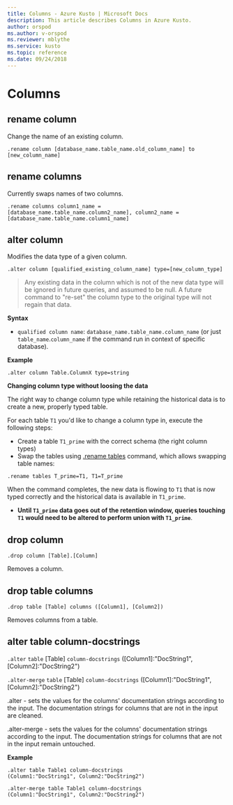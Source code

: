 ```yaml
---
title: Columns - Azure Kusto | Microsoft Docs
description: This article describes Columns in Azure Kusto.
author: orspod
ms.author: v-orspod
ms.reviewer: mblythe
ms.service: kusto
ms.topic: reference
ms.date: 09/24/2018
---
```

# Columns

## rename column

Change the name of an existing column.

```kusto
.rename column [database_name.table_name.old_column_name] to [new_column_name]
```

## rename columns

Currently swaps names of two columns.

```kusto
.rename columns column1_name = [database_name.table_name.column2_name], column2_name = [database_name.table_name.column1_name]

```

## alter column 

Modifies the data type of a given column. 

```kusto
.alter column [qualified_existing_column_name] type=[new_column_type]  
```

> Any existing data in the column which is not of the new data type will be ignored in future queries, and assumed to be null. A future command to "re-set" the column type to the original type will not regain that data. 
 
**Syntax** 
 
* `qualified column name`: `database_name.table_name.column_name` 
(or just `table_name`.`column_name` if the command run in context of specific database).
 
**Example** 

```kusto
.alter column Table.ColumnX type=string 
```

**Changing column type without loosing the data**

The right way to change column type while retaining the historical data is to create a new, properly typed table.

For each table `T1` you'd like to change a column type in, execute the following steps:
* Create a table `T1_prime` with the correct schema (the right column types)
* Swap the tables using [.rename tables](./tables.md#rename-tables) command, which allows swapping table names:

```kusto
.rename tables T_prime=T1, T1=T_prime
```

When the command completes, the new data is flowing to `T1` that is now typed correctly and the historical data is available in `T1_prime`.
* **Until `T1_prime` data goes out of the retention window,  queries touching `T1` would need to be altered to perform union with `T1_prime`**.

## drop column

```kusto
.drop column [Table].[Column]
```

Removes a column.

## drop table columns

```kusto
.drop table [Table] columns ([Column1], [Column2])
```

Removes columns from a table.

## alter table column-docstrings

`.alter` `table` [Table] `column-docstrings` ([Column1]:"DocString1", [Column2]:"DocString2")

`.alter-merge` `table` [Table] `column-docstrings` ([Column1]:"DocString1", [Column2]:"DocString2")

.alter - sets the values for the columns' documentation strings according to the input. The documentation strings for columns that are not in the input are cleaned.

.alter-merge - sets the values for the columns' documentation strings according to the input. The documentation strings for columns that are not in the input remain untouched.

**Example** 

```kusto
.alter table Table1 column-docstrings 
(Column1:"DocString1", Column2:"DocString2")

.alter-merge table Table1 column-docstrings 
(Column1:"DocString1", Column2:"DocString2")
```
